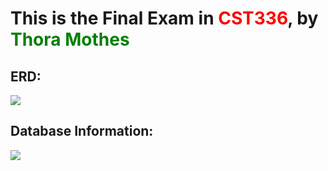 <h1>This is the Final Exam in <span style="color: red;">CST336</span>, by <span style="color: green;">Thora Mothes</span></h1>

<h2>ERD:</h2>
<img src="https://github.com/ThoMot/cst336Final-Exam-Scheduler-2019/blob/master/ERD/ERDThoraMothes.png">

<h2>Database Information:</h2>
<img src="https://github.com/ThoMot/cst336Final-Exam-Scheduler-2019/blob/master/DatabaseInfo/Appointments.png">
